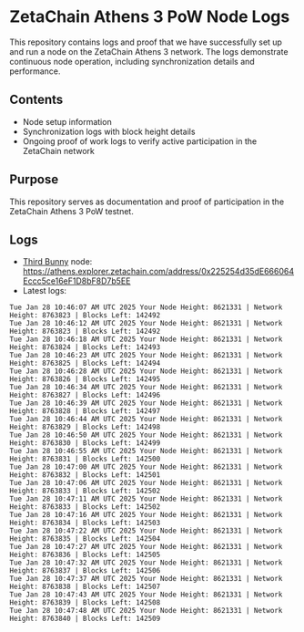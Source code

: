 # ZetaChain Athens 3 PoW Node Logs
This repository contains logs and proof that we have successfully set up and run a node on the ZetaChain Athens 3 network. The logs demonstrate continuous node operation, including synchronization details and performance.

## Contents
- Node setup information
- Synchronization logs with block height details
- Ongoing proof of work logs to verify active participation in the ZetaChain network

## Purpose
This repository serves as documentation and proof of participation in the ZetaChain Athens 3 PoW testnet.

## Logs

- [Third Bunny](https://thirdbunny.xyz/) node: https://athens.explorer.zetachain.com/address/0x225254d35dE666064Eccc5ce16eF1D8bF8D7b5EE
- Latest logs:
```
Tue Jan 28 10:46:07 AM UTC 2025 Your Node Height: 8621331 | Network Height: 8763823 | Blocks Left: 142492
Tue Jan 28 10:46:12 AM UTC 2025 Your Node Height: 8621331 | Network Height: 8763823 | Blocks Left: 142492
Tue Jan 28 10:46:18 AM UTC 2025 Your Node Height: 8621331 | Network Height: 8763824 | Blocks Left: 142493
Tue Jan 28 10:46:23 AM UTC 2025 Your Node Height: 8621331 | Network Height: 8763825 | Blocks Left: 142494
Tue Jan 28 10:46:28 AM UTC 2025 Your Node Height: 8621331 | Network Height: 8763826 | Blocks Left: 142495
Tue Jan 28 10:46:34 AM UTC 2025 Your Node Height: 8621331 | Network Height: 8763827 | Blocks Left: 142496
Tue Jan 28 10:46:39 AM UTC 2025 Your Node Height: 8621331 | Network Height: 8763828 | Blocks Left: 142497
Tue Jan 28 10:46:44 AM UTC 2025 Your Node Height: 8621331 | Network Height: 8763829 | Blocks Left: 142498
Tue Jan 28 10:46:50 AM UTC 2025 Your Node Height: 8621331 | Network Height: 8763830 | Blocks Left: 142499
Tue Jan 28 10:46:55 AM UTC 2025 Your Node Height: 8621331 | Network Height: 8763831 | Blocks Left: 142500
Tue Jan 28 10:47:00 AM UTC 2025 Your Node Height: 8621331 | Network Height: 8763832 | Blocks Left: 142501
Tue Jan 28 10:47:06 AM UTC 2025 Your Node Height: 8621331 | Network Height: 8763833 | Blocks Left: 142502
Tue Jan 28 10:47:11 AM UTC 2025 Your Node Height: 8621331 | Network Height: 8763833 | Blocks Left: 142502
Tue Jan 28 10:47:16 AM UTC 2025 Your Node Height: 8621331 | Network Height: 8763834 | Blocks Left: 142503
Tue Jan 28 10:47:22 AM UTC 2025 Your Node Height: 8621331 | Network Height: 8763835 | Blocks Left: 142504
Tue Jan 28 10:47:27 AM UTC 2025 Your Node Height: 8621331 | Network Height: 8763836 | Blocks Left: 142505
Tue Jan 28 10:47:32 AM UTC 2025 Your Node Height: 8621331 | Network Height: 8763837 | Blocks Left: 142506
Tue Jan 28 10:47:37 AM UTC 2025 Your Node Height: 8621331 | Network Height: 8763838 | Blocks Left: 142507
Tue Jan 28 10:47:43 AM UTC 2025 Your Node Height: 8621331 | Network Height: 8763839 | Blocks Left: 142508
Tue Jan 28 10:47:48 AM UTC 2025 Your Node Height: 8621331 | Network Height: 8763840 | Blocks Left: 142509
```
